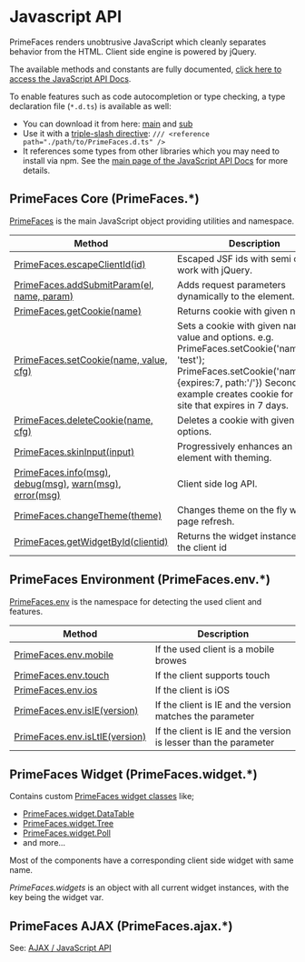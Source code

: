 # Javascript API

PrimeFaces renders unobtrusive JavaScript which cleanly separates behavior from the HTML. Client side engine is powered by jQuery.

The available methods and constants are fully documented, [click here to access the JavaScript API Docs](../../jsdocs/index.html).

To enable features such as code autocompletion or type checking, a type declaration file (`*.d.ts`) is available as well:

* You can download it from here: [main](../PrimeFaces.d.ts) and [sub](../PrimeFaces-module.d.ts)
* Use it with a
  [triple-slash directive](https://www.typescriptlang.org/docs/handbook/triple-slash-directives.html#-reference-path-):
  `/// <reference path="./path/to/PrimeFaces.d.ts" />`
* It references some types from other libraries which you may need to install via npm. See the
  [main page of the JavaScript API Docs](../../jsdocs/index.html) for more details.

## PrimeFaces Core (PrimeFaces.*)

[PrimeFaces](../../jsdocs/modules/primefaces.html) is the main JavaScript object providing utilities and namespace.

| Method | Description |
| --- | --- |
[PrimeFaces.escapeClientId(id)](../../jsdocs/modules/primefaces.html#escapeclientid) | Escaped JSF ids with semi colon to work with jQuery.
[PrimeFaces.addSubmitParam(el, name, param)](../../jsdocs/modules/primefaces.html#addsubmitparam) | Adds request parameters dynamically to the element.
[PrimeFaces.getCookie(name)](../../jsdocs/modules/primefaces.html#getcookie) | Returns cookie with given name.
[PrimeFaces.setCookie(name, value, cfg)](../../jsdocs/modules/primefaces.html#setcookie) | Sets a cookie with given name, value and options. e.g. PrimeFaces.setCookie('name', 'test'); PrimeFaces.setCookie('name','test',{expires:7, path:'/'}) Second example creates cookie for entire site that expires in 7 days.
[PrimeFaces.deleteCookie(name, cfg)](../../jsdocs/modules/primefaces.html#deletecookie) | Deletes a cookie with given and and options.
[PrimeFaces.skinInput(input)](../../jsdocs/modules/primefaces.html#skininput) | Progressively enhances an input element with theming.
[PrimeFaces.info(msg)](../../jsdocs/modules/primefaces.html#info), [debug(msg)](../../jsdocs/modules/primefaces.html#debug), [warn(msg)](../../jsdocs/modules/primefaces.html#warn), [error(msg)](../../jsdocs/modules/primefaces.html#error) | Client side log API.
[PrimeFaces.changeTheme(theme)](../../jsdocs/modules/primefaces.html#changetheme) | Changes theme on the fly with no page refresh.
[PrimeFaces.getWidgetById(clientid)](../../jsdocs/modules/primefaces.html#getwidgetbyid) | Returns the widget instance from the client id

## PrimeFaces Environment (PrimeFaces.env.*)

[PrimeFaces.env](../../jsdocs/modules/primefaces.env.html) is the namespace for detecting the used client and features.

| Method | Description |
| --- | --- |
[PrimeFaces.env.mobile](../../jsdocs/modules/primefaces.env.html#mobile) | If the used client is a mobile browes
[PrimeFaces.env.touch](../../jsdocs/modules/primefaces.env.html#touch) | If the client supports touch
[PrimeFaces.env.ios](../../jsdocs/modules/primefaces.env.html#ios) | If the client is iOS
[PrimeFaces.env.isIE(version)](../../jsdocs/modules/primefaces.env.html#isie) | If the client is IE and the version matches the parameter
[PrimeFaces.env.isLtIE(version)](../../jsdocs/modules/primefaces.env.html#isltie) | If the client is IE and the version is lesser than the parameter

## PrimeFaces Widget (PrimeFaces.widget.*)

Contains custom [PrimeFaces widget classes](../../jsdocs/modules/primefaces.widget.html) like;

- [PrimeFaces.widget.DataTable](../../jsdocs/classes/primefaces.widget.datatable.html)
- [PrimeFaces.widget.Tree](../../jsdocs/classes/primefaces.widget.basetree.html)
- [PrimeFaces.widget.Poll](../../jsdocs/classes/primefaces.widget.poll.html)
- and more...

Most of the components have a corresponding client side widget with same name.

_PrimeFaces.widgets_ is an object with all current widget instances, with the key being the widget var.

## PrimeFaces AJAX (PrimeFaces.ajax.*)

See: [AJAX / JavaScript API](/ajax/javascriptApi.md)


